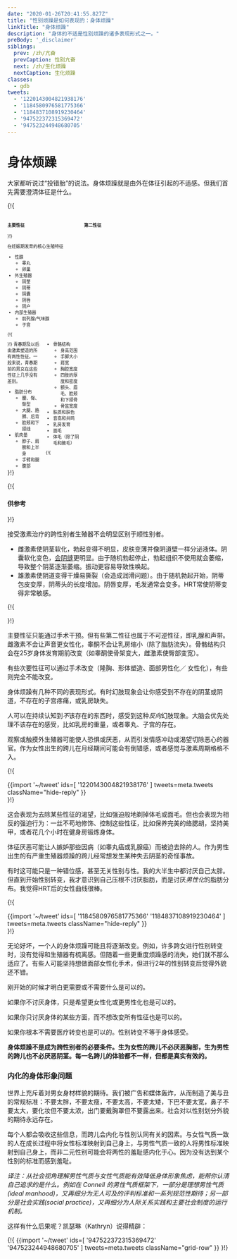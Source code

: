 ```yaml
---
date: "2020-01-26T20:41:55.827Z"
title: "性别烦躁是如何表现的：身体烦躁"
linkTitle: "身体烦躁"
description: "身体的不适是性别烦躁的诸多表现形式之一。"
preBody: '_disclaimer'
siblings:
  prev: /zh/亢奋
  prevCaption: 性别亢奋
  next: /zh/生化烦躁
  nextCaption: 生化烦躁
classes:
  - gdb
tweets:
  - '1220143004821938176'
  - '1184580976581775366'
  - '1184837108919230464'
  - '947522372315369472'
  - '947523244948680705'
---
```


# 身体烦躁

大家都听说过“投错胎”的说法。身体烦躁就是由外在体征引起的不适感。但我们首先需要澄清体征是什么。

{!{
<style>

.fact-grid h4 { font-weight: 600;grid-row: 1; }

.fact-grid li {break-inside: avoid;}

@media (min-width: 500px) {
  .fact-grid {
    display: grid;
    grid-template-columns: 1fr 2fr;
    grid-template-rows: min-content 1fr;
    grid-column-gap: 1em;
    font-size: 0.7em;
  }

  .fact-grid .two-col { column-count: 2; }
}

</style>
<div class="fact-grid ">
  <h4>主要性征</h4>
  <div>
}!}

在妊娠期发育的核心生殖特征

- 性腺
  - 睾丸
  - 卵巢
- 外生殖器
  - 阴茎
  - 阴蒂
  - 阴囊
  - 阴唇
  - 阴户
- 内部生殖器
  - 前列腺/气味腺
  - 子宫


{!{ </div>  <h4>第二性征</h4>
<div class="two-col"> }!}
青春期及以后由激素塑造的所有两性性征。一般来说，青春期前的男女在这些性征上几乎没有差别。

- 脂肪分布
  - 腰、臀、臀型
  - 大腿、胳膊、后背
  - 脸颊和下颌线
- 肌肉量
  - 脖子、肩膀和上半身
  - 手臂和腿
  - 腹部
- 骨骼结构
  - 身高范围
  - 手脚大小
  - 肩宽
  - 胸腔宽度
  - 四肢的厚度和密度
  - 额头、眉毛、脸颊和下颌骨
  - 骨盆宽度
- 肤质和肤色
- 音高和共鸣
- 乳房发育
- 面毛
- 体毛（除了阴毛和腋毛）


{!{ </div></div> }!}

{!{ <div class="gutter"><div class="card"><div class="card-body"><h4 class="card-title">供参考</h4> }!}

接受激素治疗的跨性别者生殖器不会明显区别于顺性别者。

- 雌激素使阴茎软化，勃起变得不明显，皮肤变薄并像阴道壁一样分泌液体。阴囊软化变色，[会阴缝](https://en.wikipedia.org/wiki/Perineal_raphe)更明显。由于随机勃起停止，勃起组织不使用就会萎缩，导致整个阴茎逐渐萎缩。振动更容易导致性唤起。
- 雄激素使阴道变得干燥易撕裂（会造成润滑问题）。由于随机勃起开始，阴蒂包皮变厚，阴蒂头的长度增加。阴唇变厚，毛发通常会变多。HRT常使阴蒂变得非常敏感。

{!{ </div></div></div> }!}

主要性征只能通过手术干预。但有些第二性征也属于不可逆性征，即乳腺和声带。雌激素不会让声音更女性化，睾酮不会让乳房缩小（除了脂肪流失）。骨骼结构只会在25岁身体发育期前改变（如睾酮使骨架变大，雌激素使臀部变宽）。

有些次要性征可以通过手术改变（隆胸、形体塑造、面部男性化／ 女性化），有些则完全不能改变。

身体烦躁有几种不同的表现形式。有时幻肢现象会让你感受到不存在的阴茎或阴道，不存在的子宫疼痛，或乳房缺失。

人可以在持续认知到*不*该存在的东西时，感受到这种*反向*幻肢现象。大脑会优先处理不该存在的感受，比如乳房的重量，或者睾丸、子宫的存在。

观察或触摸外生殖器可能使人恐惧或厌恶，从而引发情感冲动或渴望切除恶心的器官。作为女性出生的跨儿在月经期间可能会有倒错感，或者感觉与激素周期格格不入。

{!{ <div class="gutter">{{import '~/tweet' ids=[
  '1220143004821938176'
] tweets=meta.tweets className="hide-reply" }}</div> }!}

这会表现为去除某些性征的渴望，比如强迫般地剃掉体毛或面毛。但也会表现为相反的强迫行为：一丝不苟地修饰、控制这些性征，比如保养完美的络腮胡，坚持美甲，或者花几个小时在健身房锻炼身体。

体征厌恶可能让人嫉妒那些因病（如睾丸癌或乳腺癌）而被迫去除的人。作为男性出生的有严重生殖器烦躁的跨儿经常想发生某种失去阴茎的奇怪事故。

有时这可能只是一种错位感，甚至无关性别与性。我的大半生中都讨厌自己太胖。但直到开始性别转变，我才意识到自己压根不讨厌脂肪，而是讨厌*男性化*的脂肪分布。我觉得HRT后的女性曲线很棒。

{!{ <div class="gutter">{{import '~/tweet' ids=[
  '1184580976581775366'
  '1184837108919230464'
] tweets=meta.tweets className="hide-reply" }}</div> }!}

无论好坏，一个人的身体烦躁可能且将逐渐改变。例如，许多跨女进行性别转变时，没有觉得和生殖器有梳离感。但随着一些更重度烦躁感的消失，她们就不那么适应了。有些人可能坚持想做面部女性化手术，但进行2年的性别转变后觉得外貌还不错。

刚开始的时候才明白更需要或不需要什么是可以的。

如果你不讨厌身体，只是希望更女性化或更男性化也是可以的。

如果你只讨厌身体的某些方面，而不想改变所有性征也是可以的。

如果你根本不需要医疗转变也是可以的。性别转变不等于身体感受。

**身体烦躁不是成为跨性别者的必要条件。生为女性的跨儿不必厌恶胸部，生为男性的跨儿也不必厌恶阴茎。每一名跨儿的体验都不一样，但都是真实有效的。**

### 内化的身体形象问题

世界上充斥着对男女身材样貌的期待。我们被广告和媒体轰炸，从而制造了美与丑的常规标准：不要太胖，不要太瘦，不要太高，不要太矮，下巴不要太宽，鼻子不要太大，要化妆但不要太浓，出门要戴胸罩但不要露出来。社会对以性别划分外貌的期待永远存在。

每个人都会吸收这些信息，而跨儿会内化与性别认同有关的因素。与女性气质一致的人在成长过程中将女性标准映射到自己身上，与男性气质一致的人将男性标准映射到自己身上，而非二元性别可能会将两性的羞耻感内化于心。因为没有达到某个性别的标准而感到羞耻。

*译注：从社会视角理解男性气质与女性气质能有效降低身体形象焦虑，能帮你认清自己追求的是什么。例如在 Connell 的男性气质框架下，一部分是理想男性气质(ideal manhood)，又再细分为无人可及的评判标准和一系列规范性期待；另一部分是社会实践(social practice)，又再细分为人际关系实践和主要社会制度的运行机制。*

这样有什么后果呢？凯瑟琳（Kathryn）说得精辟：

{!{ {{import '~/tweet' ids=[
  '947522372315369472'
  '947523244948680705'
] tweets=meta.tweets className="grid-row" }} }!}
